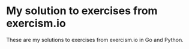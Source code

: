 # My solution to exercises from exercism.io

These are my solutions to exercises from exercism.io in Go and Python.
